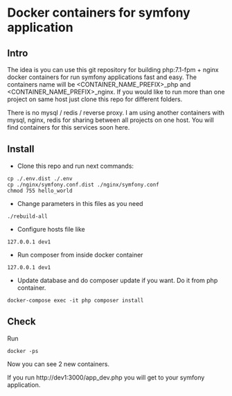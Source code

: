 # Docker containers for symfony application

## Intro
The idea is you can use this git repository for building php:7.1-fpm + nginx docker containers for run symfony applications fast 
and easy.  The containers name will be <CONTAINER_NAME_PREFIX>_php and <CONTAINER_NAME_PREFIX>_nginx. If you would like to run more than one project on same host just clone this repo for different folders. 

There is no mysql / redis / reverse proxy. I am using another containers with mysql, nginx, redis for sharing between 
all projects on one host. You will find containers for this services soon here. 


## Install 

- Clone this repo and run next commands:

```
cp ./.env.dist ./.env
cp ./nginx/symfony.conf.dist ./nginx/symfony.conf
chmod 755 hello_world
```

- Change parameters in this files as you need

```
./rebuild-all
```

- Configure hosts file like 

```
127.0.0.1 dev1
```

- Run composer from inside docker container 

```
127.0.0.1 dev1
```

- Update database and do composer update if you want. Do it from php container.

```
docker-compose exec -it php composer install

```

## Check

Run 
```
docker -ps
```

Now you can see 2 new containers. 

If you run http://dev1:3000/app_dev.php you will get to your symfony application.

